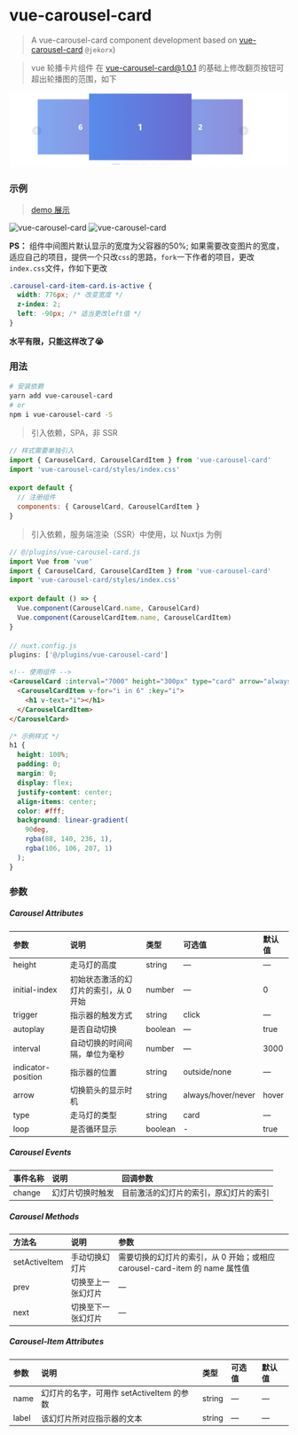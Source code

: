 # vue-carousel-card

> A vue-carousel-card component development based on [vue-carousel-card](https://github.com/jekorx/vue-carousel-card) `@jekorx`)

> vue 轮播卡片组件 在 vue-carousel-card@1.0.1 的基础上修改翻页按钮可超出轮播图的范围，如下

![vue-carousel-card](screenshot/pic2.png)

### 示例

> [demo 展示](https://jekorx.github.io/vue-carousel-card)

![vue-carousel-card](screenshot/pic0.png)
![vue-carousel-card](screenshot/pic1.png)

**PS：** 组件中间图片默认显示的宽度为父容器的50%; 如果需要改变图片的宽度， 适应自己的项目，提供一个只改`css`的思路，`fork`一下作者的项目，更改`index.css`文件，作如下更改

```css
.carousel-card-item-card.is-active {
  width: 776px; /* 改变宽度 */
  z-index: 2;
  left: -90px; /* 适当更改left值 */
}
```

**水平有限，只能这样改了😭**

### 用法

```bash
# 安装依赖
yarn add vue-carousel-card
# or
npm i vue-carousel-card -S
```

> 引入依赖，SPA，非 SSR

```javascript
// 样式需要单独引入
import { CarouselCard, CarouselCardItem } from 'vue-carousel-card'
import 'vue-carousel-card/styles/index.css'

export default {
  // 注册组件
  components: { CarouselCard, CarouselCardItem }
}
```

> 引入依赖，服务端渲染（SSR）中使用，以 Nuxtjs 为例

```javascript
// @/plugins/vue-carousel-card.js
import Vue from 'vue'
import { CarouselCard, CarouselCardItem } from 'vue-carousel-card'
import 'vue-carousel-card/styles/index.css'

export default () => {
  Vue.component(CarouselCard.name, CarouselCard)
  Vue.component(CarouselCardItem.name, CarouselCardItem)
}

// nuxt.config.js
plugins: ['@/plugins/vue-carousel-card']
```

```html
<!-- 使用组件 -->
<CarouselCard :interval="7000" height="300px" type="card" arrow="always">
  <CarouselCardItem v-for="i in 6" :key="i">
    <h1 v-text="i"></h1>
  </CarouselCardItem>
</CarouselCard>
```

```css
/* 示例样式 */
h1 {
  height: 100%;
  padding: 0;
  margin: 0;
  display: flex;
  justify-content: center;
  align-items: center;
  color: #fff;
  background: linear-gradient(
    90deg,
    rgba(88, 140, 236, 1),
    rgba(106, 106, 207, 1)
  );
}
```

### 参数

##### Carousel Attributes

| 参数               | 说明                                  | 类型    | 可选值             | 默认值 |
| :----------------- | :------------------------------------ | :------ | :----------------- | :----- |
| height             | 走马灯的高度                          | string  | —                  | —      |
| initial-index      | 初始状态激活的幻灯片的索引，从 0 开始 | number  | —                  | 0      |
| trigger            | 指示器的触发方式                      | string  | click              | —      |
| autoplay           | 是否自动切换                          | boolean | —                  | true   |
| interval           | 自动切换的时间间隔，单位为毫秒        | number  | —                  | 3000   |
| indicator-position | 指示器的位置                          | string  | outside/none       | —      |
| arrow              | 切换箭头的显示时机                    | string  | always/hover/never | hover  |
| type               | 走马灯的类型                          | string  | card               | —      |
| loop               | 是否循环显示                          | boolean | -                  | true   |

##### Carousel Events

| 事件名称 | 说明             | 回调参数                               |
| :------- | :--------------- | :------------------------------------- |
| change   | 幻灯片切换时触发 | 目前激活的幻灯片的索引，原幻灯片的索引 |

##### Carousel Methods

| 方法名        | 说明               | 参数                                                                        |
| :------------ | :----------------- | :-------------------------------------------------------------------------- |
| setActiveItem | 手动切换幻灯片     | 需要切换的幻灯片的索引，从 0 开始；或相应 carousel-card-item 的 name 属性值 |
| prev          | 切换至上一张幻灯片 | —                                                                           |
| next          | 切换至下一张幻灯片 | —                                                                           |

##### Carousel-Item Attributes

| 参数  | 说明                                      | 类型   | 可选值 | 默认值 |
| :---- | :---------------------------------------- | :----- | :----- | :----- |
| name  | 幻灯片的名字，可用作 setActiveItem 的参数 | string | —      | —      |
| label | 该幻灯片所对应指示器的文本                | string | —      | —      |
